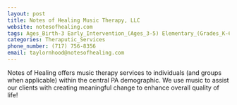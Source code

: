 ```yaml
---
layout: post
title: Notes of Healing Music Therapy, LLC
website: notesofhealing.com
tags: Ages_Birth-3 Early_Intervention_(Ages_3-5) Elementary_(Grades_K-6) Secondary_(Grades_7-12) Post_Secondary_(High_School_and_Beyond)
categories: Theraputic_Services
phone_number: (717) 756-8356
email: taylornhood@notesofhealing.com
---
```

Notes of Healing offers music therapy services to individuals (and groups when applicable) within the central PA demographic. We use music to assist our clients with creating meaningful change to enhance overall quality of life! 